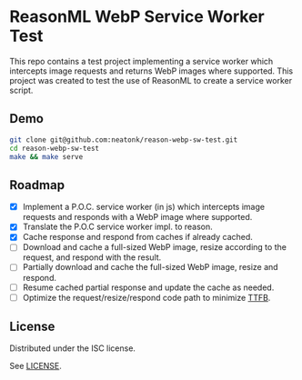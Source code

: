 # ReasonML WebP Service Worker Test

This repo contains a test project implementing a service worker which intercepts
image requests and returns WebP images where supported. This project was created
to test the use of ReasonML to create a service worker script.

## Demo

```sh
git clone git@github.com:neatonk/reason-webp-sw-test.git
cd reason-webp-sw-test
make && make serve
```

## Roadmap

- [x] Implement a P.O.C. service worker (in js) which intercepts image requests
      and responds with a WebP image where supported.
- [x] Translate the P.O.C service worker impl. to reason.
- [x] Cache response and respond from caches if already cached.
- [ ] Download and cache a full-sized WebP image, resize according to the
      request, and respond with the result.
- [ ] Partially download and cache the full-sized WebP image, resize and
      respond.
- [ ] Resume cached partial response and update the cache as needed.
- [ ] Optimize the request/resize/respond code path to minimize [TTFB][].

## License

Distributed under the ISC license.

See [LICENSE][].

[TTFB]: https://en.wikipedia.org/wiki/Time_To_First_Byte
[LICENSE]: LICENSE
